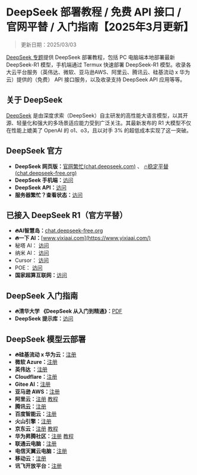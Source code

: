 # DeepSeek 部署教程 / 免费 API 接口 / 官网平替 / 入门指南【2025年3月更新】

> 更新日期：2025/03/03       

[DeepSeek 专题](https://chat.yixiaai.com)提供 DeepSeek 部署教程，包括 PC 电脑端本地部署最新 DeepSeek-R1 模型，手机端通过 Termux 快速部署 DeepSeek-R1 模型。收录各大云平台服务（英伟达、微软、亚马逊AWS、阿里云、腾讯云、硅基流动 x 华为云）提供的（免费） API 接口服务，以及收录支持 DeepSeek API 应用等等。

## 关于 DeepSeek

[DeepSeek](https://chat.yixiaai.com) 是由深度求索（DeepSeek）自主研发的高性能大语言模型，以其开源、轻量化和强大的多场景适应能力受到广泛关注。其最新发布的 R1 大模型不仅在性能上媲美了 OpenAI 的 o1、o3，且以对手 3% 的超低成本实现了这一突破。

## DeepSeek 官方

* **DeepSeek 网页版：**[官网繁忙(chat.deepseek.com)](https://www.deepseek.com/) 、 [🔥稳定平替(chat.deepseek-free.org)](https://chat.yixiaai.com)
* **DeepSeek 手机端：**[访问](https://download.deepseek.com/app/) 
* **DeepSeek API：**[访问](https://platform.deepseek.com/)
* **服务器繁忙？查看状态：**[访问](https://status.deepseek.com/)

## 已接入 DeepSeek R1（官方平替）

* **🔥AI智慧岛：**[chat.deepseek-free.org](https://chat.yixiaai.com/)
* **🔥一下 AI：**[www.yixiaai.com](https://www.yixiaai.com/)
* 秘塔 AI： [访问](https://metaso.cn/)
* 纳米 AI： [访问](https://www.n.cn/)
* Cursor： [访问](https://www.cursor.com/)
* POE： [访问](https://poe.com/DeepSeek-R1)
* **国家超算互联网：**[访问](https://chat.scnet.cn/)


## DeepSeek 入门指南

* **🔥清华大学 《DeepSeek 从入门到精通》：**[PDF](https://mp.weixin.qq.com/s/urum7plpWBxFPlBEnLNaLA)
* **DeepSeek 提示库：**[访问](https://api-docs.deepseek.com/zh-cn/prompt-library/)

## DeepSeek 模型云部署

* **🔥硅基流动 x 华为云：**[注册](https://cloud.siliconflow.cn) 
* **微软 Azure：**[注册](https://ai.azure.com/)
* **英伟达 ：**[注册](https://build.nvidia.com/deepseek-ai/deepseek-r1)
* **Cloudflare：**[注册](https://developers.cloudflare.com/workers-ai/models/)
* **Gitee AI：**[注册](https://ai.gitee.com/serverless-api)
* **亚马逊 AWS：**[注册](https://aws.amazon.com/cn/blogs/aws/deepseek-r1-models-now-available-on-aws)
* **阿里云：**[注册](https://pai.console.aliyun.com/#/quick-start/)   [教程](https://help.aliyun.com/zh/pai/user-guide/one-click-deployment-deepseek-v3-model)
* **腾讯云：**[注册](https://cloud.tencent.com/product/hai)
* **百度智能云：**[注册](https://cloud.baidu.com/)
* **火山引擎：**[注册](https://www.volcengine.com/)
* **京东云：**[注册](https://www.jdcloud.com/)   [教程](https://docs.jdcloud.com/cn/yanxi-cap/practice-DeepSeek)
* **华为昇腾社区：**[注册](https://www.hiascend.com/software/modelzoo/models)   [教程](https://www.hiascend.com/software/modelzoo/models/detail/68457b8a51324310aad9a0f55c3e56e3)
* **联通云电脑：**[注册](https://www.cucloud.cn/product/cuc.html)
* **电信天翼云电脑：**[注册](https://www.ctyun.cn/products/tyydn)
* **移动云：**[注册](https://ecloud.10086.cn/portal)
* **讯飞开放平台：**[注册](https://www.xfyun.cn/)

